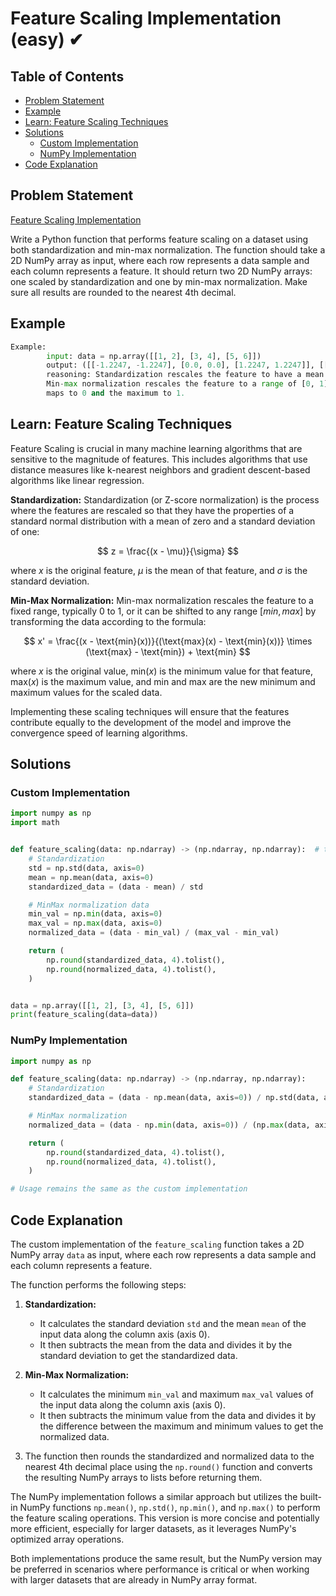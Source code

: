 # Feature Scaling Implementation (easy) ✔

## Table of Contents

- [Problem Statement](#problem-statement)
- [Example](#example)
- [Learn: Feature Scaling Techniques](#learn-feature-scaling-techniques)
- [Solutions](#solutions)
  - [Custom Implementation](#custom-implementation)
  - [NumPy Implementation](#numpy-implementation)
- [Code Explanation](#code-explanation)

## Problem Statement

[Feature Scaling Implementation](https://www.deep-ml.com/problem/Feature%20Scaling%20Implementation)

Write a Python function that performs feature scaling on a dataset using both standardization and min-max normalization. The function should take a 2D NumPy array as input, where each row represents a data sample and each column represents a feature. It should return two 2D NumPy arrays: one scaled by standardization and one by min-max normalization. Make sure all results are rounded to the nearest 4th decimal.

## Example

```python
Example:
        input: data = np.array([[1, 2], [3, 4], [5, 6]])
        output: ([[-1.2247, -1.2247], [0.0, 0.0], [1.2247, 1.2247]], [[0.0, 0.0], [0.5, 0.5], [1.0, 1.0]])
        reasoning: Standardization rescales the feature to have a mean of 0 and a standard deviation of 1.
        Min-max normalization rescales the feature to a range of [0, 1], where the minimum feature value
        maps to 0 and the maximum to 1.
```

## Learn: Feature Scaling Techniques

Feature Scaling is crucial in many machine learning algorithms that are sensitive to the magnitude of features. This includes algorithms that use distance measures like k-nearest neighbors and gradient descent-based algorithms like linear regression.

**Standardization:**
Standardization (or Z-score normalization) is the process where the features are rescaled so that they have the properties of a standard normal distribution with a mean of zero and a standard deviation of one:

$$ z = \frac{(x - \mu)}{\sigma} $$

where $x$ is the original feature, $\mu$ is the mean of that feature, and $\sigma$ is the standard deviation.

**Min-Max Normalization:**
Min-max normalization rescales the feature to a fixed range, typically 0 to 1, or it can be shifted to any range $[min, max]$ by transforming the data according to the formula:

$$ x' = \frac{(x - \text{min}(x))}{(\text{max}(x) - \text{min}(x))} \times (\text{max} - \text{min}) + \text{min} $$

where $x$ is the original value, $\text{min}(x)$ is the minimum value for that feature, $\text{max}(x)$ is the maximum value, and $\text{min}$ and $\text{max}$ are the new minimum and maximum values for the scaled data.

Implementing these scaling techniques will ensure that the features contribute equally to the development of the model and improve the convergence speed of learning algorithms.

## Solutions

### Custom Implementation

```python
import numpy as np
import math


def feature_scaling(data: np.ndarray) -> (np.ndarray, np.ndarray):  # type: ignore
    # Standardization
    std = np.std(data, axis=0)
    mean = np.mean(data, axis=0)
    standardized_data = (data - mean) / std

    # MinMax normalization data
    min_val = np.min(data, axis=0)
    max_val = np.max(data, axis=0)
    normalized_data = (data - min_val) / (max_val - min_val)

    return (
        np.round(standardized_data, 4).tolist(),
        np.round(normalized_data, 4).tolist(),
    )


data = np.array([[1, 2], [3, 4], [5, 6]])
print(feature_scaling(data=data))
```

### NumPy Implementation

```python
import numpy as np

def feature_scaling(data: np.ndarray) -> (np.ndarray, np.ndarray):
    # Standardization
    standardized_data = (data - np.mean(data, axis=0)) / np.std(data, axis=0)

    # MinMax normalization
    normalized_data = (data - np.min(data, axis=0)) / (np.max(data, axis=0) - np.min(data, axis=0))

    return (
        np.round(standardized_data, 4).tolist(),
        np.round(normalized_data, 4).tolist(),
    )

# Usage remains the same as the custom implementation
```

## Code Explanation

The custom implementation of the `feature_scaling` function takes a 2D NumPy array `data` as input, where each row represents a data sample and each column represents a feature.

The function performs the following steps:

1. **Standardization:**
   - It calculates the standard deviation `std` and the mean `mean` of the input data along the column axis (axis 0).
   - It then subtracts the mean from the data and divides it by the standard deviation to get the standardized data.

2. **Min-Max Normalization:**
   - It calculates the minimum `min_val` and maximum `max_val` values of the input data along the column axis (axis 0).
   - It then subtracts the minimum value from the data and divides it by the difference between the maximum and minimum values to get the normalized data.

3. The function then rounds the standardized and normalized data to the nearest 4th decimal place using the `np.round()` function and converts the resulting NumPy arrays to lists before returning them.

The NumPy implementation follows a similar approach but utilizes the built-in NumPy functions `np.mean()`, `np.std()`, `np.min()`, and `np.max()` to perform the feature scaling operations. This version is more concise and potentially more efficient, especially for larger datasets, as it leverages NumPy's optimized array operations.

Both implementations produce the same result, but the NumPy version may be preferred in scenarios where performance is critical or when working with larger datasets that are already in NumPy array format.
